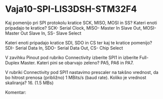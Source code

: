 # Vaja10-SPI-LIS3DSH-STM32F4
Kaj pomenijo pri SPI protokolu kratice SCK, MISO, MOSI in SS? Kateri enoti pripadajo te kratice?
SCK- Serial Clock,
MISO- Master In Slave Out,
MOSI- Master Out Slave In,
SS- Slave Select

Kateri enoti pripadajo kratice SDI, SDO in CS ter kaj te kratice pomenijo?
SDI- Serial Data In,
SDO- Serial Data Out,
CS- Chip Select

V	zavihku Pinout pod rubriko Connectivity izberite SPI1 in izberite Full-Duplex Master. Kateri pini se obarvajo zeleno? PA5, PA6 in PA7.

V rubriki Connectivity pod SPI1 nastavimo prescaler na takšno vrednost, da bo hitrost prenosa (približno) 1 MBits/s (baud rate). Koliko je vrednost skaliranja? 16. (1.5 MBs)

Komentar: 
